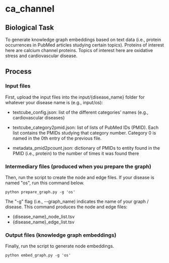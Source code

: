 # ca_channel
## Biological Task
To generate knowledge graph embeddings based on text data (i.e., protein occurrences in PubMed articles studying certain topics). Proteins of interest here are calcium channel proteins. Topics of interest here are oxidative stress and cardiovascular disease. 


## Process
### Input files
First, upload the input files into the input/{disease_name} folder for whatever your disease name is (e.g., input/os): 

- textcube_config.json: list of the different categories' names (e.g., cardiovascular diseases)

- textcube_category2pmid.json: list of lists of PubMed IDs (PMID). Each list contains the PMIDs studying that category number. Category 0 is named in the 0th entry of the previous file.  

- metadata_pmid2pcount.json: dictionary of PMIDs to entity found in the PMID (i.e., protein) to the number of times it was found there


### Intermediary files (produced when you prepare the graph)
Then, run the script to create the node and edge files. If your disease is named "os", run this command below.

```
python prepare_graph.py -g 'os'
```

The "-g" flag (i.e., --graph_name) indicates the name of your graph / disease. This command produces the node and edge files:

- {disease_name}_node_list.tsv
- {disease_name}_edge_list.tsv


### Output files (knowledge graph embeddings)
Finally, run the script to generate node embeddings. 

```
python embed_graph.py -g 'os'
```
